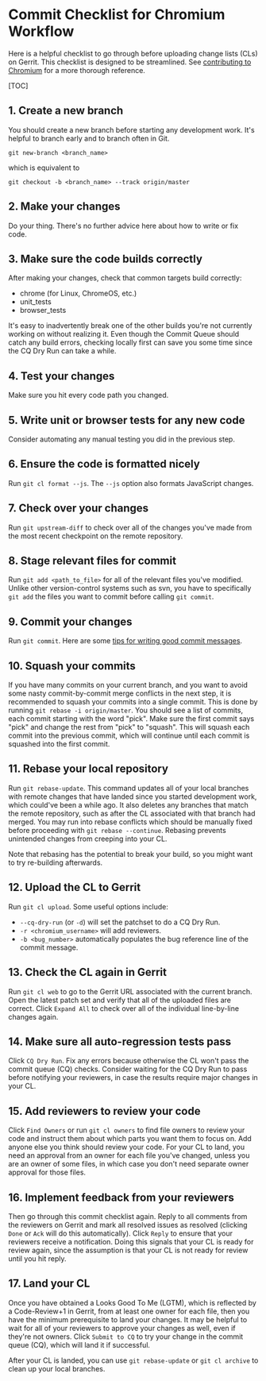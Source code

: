 # Commit Checklist for Chromium Workflow

Here is a helpful checklist to go through before uploading change lists (CLs)
on Gerrit. This checklist is designed to be streamlined. See [contributing to
Chromium][contributing] for a more thorough reference.

[TOC]

## 1. Create a new branch

You should create a new branch before starting any development work. It's
helpful to branch early and to branch often in Git.

    git new-branch <branch_name>

which is equivalent to

    git checkout -b <branch_name> --track origin/master

## 2. Make your changes

Do your thing. There's no further advice here about how to write or fix code.

## 3. Make sure the code builds correctly

After making your changes, check that common targets build correctly:

*   chrome (for Linux, ChromeOS, etc.)
*   unit_tests
*   browser_tests

It's easy to inadvertently break one of the other builds you're not currently
working on without realizing it. Even though the Commit Queue should catch any
build errors, checking locally first can save you some time since the CQ Dry Run
can take a while.

## 4. Test your changes

Make sure you hit every code path you changed.

## 5. Write unit or browser tests for any new code

Consider automating any manual testing you did in the previous step.

## 6. Ensure the code is formatted nicely

Run `git cl format --js`. The `--js` option also formats JavaScript changes.

## 7. Check over your changes

Run `git upstream-diff` to check over all of the changes you've made from
the most recent checkpoint on the remote repository.

## 8. Stage relevant files for commit

Run `git add <path_to_file>` for all of the relevant files you've modified.
Unlike other version-control systems such as svn, you have to specifically
`git add` the files you want to commit before calling `git commit`.

## 9. Commit your changes

Run `git commit`. Here are some
[tips for writing good commit messages][uploading-a-change-for-review].

## 10. Squash your commits

If you have many commits on your current branch, and you want to avoid some
nasty commit-by-commit merge conflicts in the next step, it is recommended to
squash your commits into a single commit. This is done by running `git rebase -i
origin/master`. You should see a list of commits, each commit starting with the
word "pick". Make sure the first commit says "pick" and change the rest from
"pick" to "squash". This will squash each commit into the previous commit,
which will continue until each commit is squashed into the first commit.

## 11. Rebase your local repository

Run `git rebase-update`. This command updates all of your local branches with
remote changes that have landed since you started development work, which
could've been a while ago. It also deletes any branches that match the remote
repository, such as after the CL associated with that branch had merged. You
may run into rebase conflicts which should be manually fixed before proceeding
with `git rebase --continue`. Rebasing prevents unintended changes from creeping
into your CL.

Note that rebasing has the potential to break your build, so you might want to
try re-building afterwards.

## 12. Upload the CL to Gerrit

Run `git cl upload`. Some useful options include:

* `--cq-dry-run` (or `-d`) will set the patchset to do a CQ Dry Run.
* `-r <chromium_username>` will add reviewers.
* `-b <bug_number>` automatically populates the bug reference line of the commit
message.

## 13. Check the CL again in Gerrit

Run `git cl web` to go to the Gerrit URL associated with the current branch.
Open the latest patch set and verify that all of the uploaded files are
correct. Click `Expand All` to check over all of the individual line-by-line
changes again.

## 14. Make sure all auto-regression tests pass

Click `CQ Dry Run`. Fix any errors because otherwise the CL won't pass the
commit queue (CQ) checks. Consider waiting for the CQ Dry Run to pass before
notifying your reviewers, in case the results require major changes in your CL.

## 15. Add reviewers to review your code

Click `Find Owners` or run `git cl owners` to find file owners to review your
code and instruct them about which parts you want them to focus on. Add anyone
else you think should review your code. For your CL to land, you need an
approval from an owner for each file you've changed, unless you are an owner of
some files, in which case you don't need separate owner approval for those
files.

## 16. Implement feedback from your reviewers

Then go through this commit checklist again. Reply to all comments from the
reviewers on Gerrit and mark all resolved issues as resolved (clicking `Done` or
`Ack` will do this automatically). Click `Reply` to ensure that your reviewers
receive a notification. Doing this signals that your CL is ready for review
again, since the assumption is that your CL is not ready for review until you
hit reply.

## 17. Land your CL

Once you have obtained a Looks Good To Me (LGTM), which is reflected by a
Code-Review+1 in Gerrit, from at least one owner for each file, then you have
the minimum prerequisite to land your changes. It may be helpful to wait for all
of your reviewers to approve your changes as well, even if they're not owners.
Click `Submit to CQ` to try your change in the commit queue (CQ), which will
land it if successful.

After your CL is landed, you can use `git rebase-update` or `git cl archive` to
clean up your local branches.

[//]: # (the reference link section should be alphabetically sorted)
[contributing]: contributing.md
[uploading-a-change-for-review]: contributing.md#Uploading-a-change-for-review
